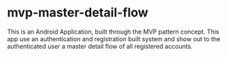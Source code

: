 # mvp-master-detail-flow
This is an Android Application, built through the MVP pattern concept. This app use an authentication and registration built system and show out to the authenticated user a master detail flow of all registered accounts.
